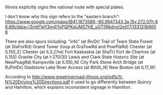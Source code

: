 Illinois explicitly signs the national route with special plates.

I don't know why this sign refers to the "eastern branch": https://www.google.com/maps/@41.1873589,-90.9947343,3a,15y,272.07h,86.66t/data=!3m6!1e1!3m4!1sPQPKqlJMS7HE_yGT5Rkdng!2e0!7i13312!8i6656

There are also spurs including:
"info" (at RivDr)
Trail of Tears State Forest (at StaForRd)
Grand Tower (loop at GraTowRd and PowPlaRd)
Chester (at IL150_E)
Chester (at IL3_Che)
Fort Kaskaskia (at ShaTr)
Fort de Chartres (at IL155)
Granite City (at I-270(3))
Lewis and Clark State Historic Site (at NewPoagRd)
Kampsville (at IL100_N)
City Park Stone Arch Bridge (at RJPetDr)
Gladstone Lake
River Access (at 8thSt_N)
New Boston (at IL17_W)

According to http://www.greatriverroad-illinois.org/pdfs/S-N%20Driving%20Directions.pdf it used to go differently between Quincy and Hamilton, which explains inconsistent signage in Hamilton.
